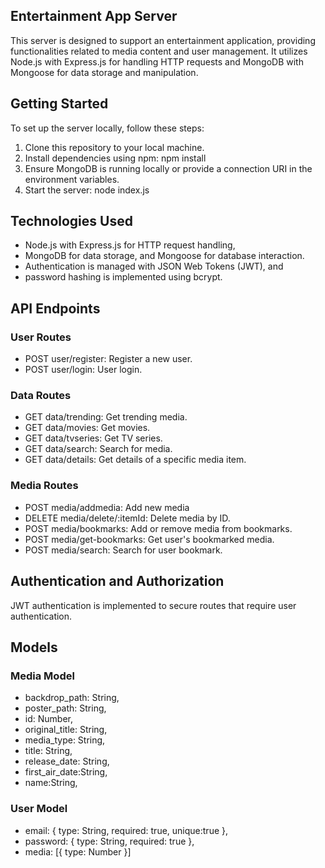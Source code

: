 ## Entertainment App Server
This server is designed to support an entertainment application, providing functionalities related to media content and user management. It utilizes Node.js with Express.js for handling HTTP requests and MongoDB with Mongoose for data storage and manipulation.

## Getting Started
To set up the server locally, follow these steps:
1. Clone this repository to your local machine.
2. Install dependencies using npm: npm install
3. Ensure MongoDB is running locally or provide a connection URI in the environment variables.
4. Start the server: node index.js

## Technologies Used
* Node.js with Express.js for HTTP request handling, 
* MongoDB for data storage, and Mongoose for database interaction. 
* Authentication is managed with JSON Web Tokens (JWT), and 
* password hashing is implemented using bcrypt.

## API Endpoints
### User Routes
* POST user/register: Register a new user.
* POST user/login: User login.
  
### Data Routes
* GET data/trending: Get trending media.
* GET data/movies: Get movies.
* GET data/tvseries: Get TV series.
* GET data/search: Search for media.
* GET data/details: Get details of a specific media item.

### Media Routes
* POST media/addmedia: Add new media
* DELETE media/delete/:itemId: Delete media by ID.
* POST media/bookmarks: Add or remove media from bookmarks.
* POST media/get-bookmarks: Get user's bookmarked media.
* POST media/search: Search for user bookmark.

## Authentication and Authorization
JWT authentication is implemented to secure routes that require user authentication.  

## Models
### Media Model
* backdrop_path: String,
* poster_path: String,
* id: Number,
* original_title: String,
* media_type: String,
* title: String,
* release_date: String,
* first_air_date:String,
* name:String,

### User Model
* email: { type: String, required: true, unique:true },
* password: { type: String, required: true },
* media: [{ type: Number }]



